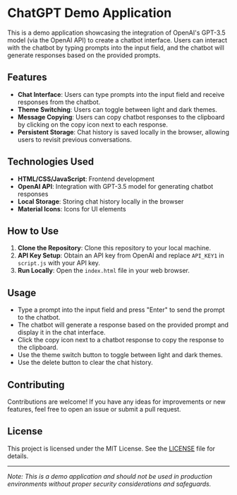 # ChatGPT Demo Application

This is a demo application showcasing the integration of OpenAI's GPT-3.5 model (via the OpenAI API) to create a chatbot interface. Users can interact with the chatbot by typing prompts into the input field, and the chatbot will generate responses based on the provided prompts.

## Features

- **Chat Interface**: Users can type prompts into the input field and receive responses from the chatbot.
- **Theme Switching**: Users can toggle between light and dark themes.
- **Message Copying**: Users can copy chatbot responses to the clipboard by clicking on the copy icon next to each response.
- **Persistent Storage**: Chat history is saved locally in the browser, allowing users to revisit previous conversations.

## Technologies Used

- **HTML/CSS/JavaScript**: Frontend development
- **OpenAI API**: Integration with GPT-3.5 model for generating chatbot responses
- **Local Storage**: Storing chat history locally in the browser
- **Material Icons**: Icons for UI elements

## How to Use

1. **Clone the Repository**: Clone this repository to your local machine.
2. **API Key Setup**: Obtain an API key from OpenAI and replace `API_KEY1` in `script.js` with your API key.
3. **Run Locally**: Open the `index.html` file in your web browser.

## Usage

- Type a prompt into the input field and press "Enter" to send the prompt to the chatbot.
- The chatbot will generate a response based on the provided prompt and display it in the chat interface.
- Click the copy icon next to a chatbot response to copy the response to the clipboard.
- Use the theme switch button to toggle between light and dark themes.
- Use the delete button to clear the chat history.

## Contributing

Contributions are welcome! If you have any ideas for improvements or new features, feel free to open an issue or submit a pull request.

## License

This project is licensed under the MIT License. See the [LICENSE](LICENSE) file for details.

---

*Note: This is a demo application and should not be used in production environments without proper security considerations and safeguards.*
